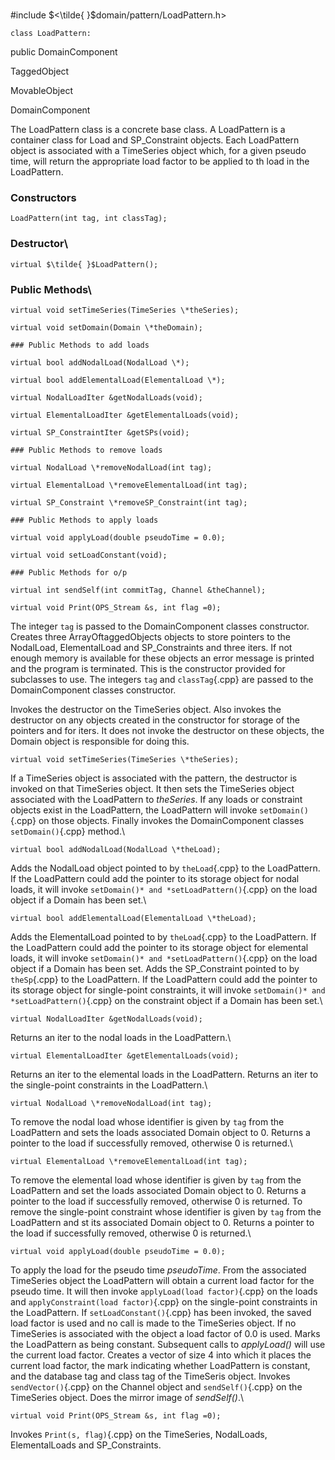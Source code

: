 \
#include $<\tilde{ }$domain/pattern/LoadPattern.h$>$



```{.cpp}
class LoadPattern:
```
 public DomainComponent


TaggedObject

MovableObject

DomainComponent

The LoadPattern class is a concrete base class. A LoadPattern is a
container class for Load and SP_Constraint objects. Each LoadPattern
object is associated with a TimeSeries object which, for a given pseudo
time, will return the appropriate load factor to be applied to th load
in the LoadPattern.
### Constructors

```{.cpp}
LoadPattern(int tag, int classTag);
```

### Destructor\

```{.cpp}
virtual $\tilde{ }$LoadPattern();
```

### Public Methods\

```{.cpp}
virtual void setTimeSeries(TimeSeries \*theSeries);
```



```{.cpp}
virtual void setDomain(Domain \*theDomain);
```


```{.cpp}
### Public Methods to add loads
```



```{.cpp}
virtual bool addNodalLoad(NodalLoad \*);
```



```{.cpp}
virtual bool addElementalLoad(ElementalLoad \*);
```




```{.cpp}
virtual NodalLoadIter &getNodalLoads(void);
```



```{.cpp}
virtual ElementalLoadIter &getElementalLoads(void);
```



```{.cpp}
virtual SP_ConstraintIter &getSPs(void);
```


```{.cpp}
### Public Methods to remove loads
```



```{.cpp}
virtual NodalLoad \*removeNodalLoad(int tag);
```



```{.cpp}
virtual ElementalLoad \*removeElementalLoad(int tag);
```



```{.cpp}
virtual SP_Constraint \*removeSP_Constraint(int tag);
```


```{.cpp}
### Public Methods to apply loads
```



```{.cpp}
virtual void applyLoad(double pseudoTime = 0.0);
```



```{.cpp}
virtual void setLoadConstant(void);
```


```{.cpp}
### Public Methods for o/p
```



```{.cpp}
virtual int sendSelf(int commitTag, Channel &theChannel);
```




```{.cpp}
virtual void Print(OPS_Stream &s, int flag =0);
```



The integer `tag` is passed to the DomainComponent classes constructor.
Creates three ArrayOftaggedObjects objects to store pointers to the
NodalLoad, ElementalLoad and SP_Constraints and three iters. If not
enough memory is available for these objects an error message is printed
and the program is terminated.
This is the constructor provided for subclasses to use. The integers
`tag` and `classTag`{.cpp} are passed to the DomainComponent classes
constructor.

Invokes the destructor on the TimeSeries object. Also invokes the
destructor on any objects created in the constructor for storage of the
pointers and for iters. It does not invoke the destructor on these
objects, the Domain object is responsible for doing this.

```{.cpp}
virtual void setTimeSeries(TimeSeries \*theSeries);
```


If a TimeSeries object is associated with the pattern, the destructor is
invoked on that TimeSeries object. It then sets the TimeSeries object
associated with the LoadPattern to *theSeries*.
If any loads or constraint objects exist in the LoadPattern, the
LoadPattern will invoke `setDomain()`{.cpp} on those objects. Finally invokes
the DomainComponent classes `setDomain()`{.cpp} method.\

```{.cpp}
virtual bool addNodalLoad(NodalLoad \*theLoad);
```


Adds the NodalLoad object pointed to by `theLoad`{.cpp} to the LoadPattern. If
the LoadPattern could add the pointer to its storage object for nodal
loads, it will invoke `setDomain()* and *setLoadPattern()`{.cpp} on the load
object if a Domain has been set.\

```{.cpp}
virtual bool addElementalLoad(ElementalLoad \*theLoad);
```


Adds the ElementalLoad pointed to by `theLoad`{.cpp} to the LoadPattern. If
the LoadPattern could add the pointer to its storage object for
elemental loads, it will invoke `setDomain()* and *setLoadPattern()`{.cpp} on
the load object if a Domain has been set.
Adds the SP_Constraint pointed to by `theSp`{.cpp} to the LoadPattern. If the
LoadPattern could add the pointer to its storage object for single-point
constraints, it will invoke `setDomain()* and *setLoadPattern()`{.cpp} on the
constraint object if a Domain has been set.\

```{.cpp}
virtual NodalLoadIter &getNodalLoads(void);
```


Returns an iter to the nodal loads in the LoadPattern.\

```{.cpp}
virtual ElementalLoadIter &getElementalLoads(void);
```


Returns an iter to the elemental loads in the LoadPattern.
Returns an iter to the single-point constraints in the LoadPattern.\

```{.cpp}
virtual NodalLoad \*removeNodalLoad(int tag);
```


To remove the nodal load whose identifier is given by `tag` from the
LoadPattern and sets the loads associated Domain object to $0$. Returns
a pointer to the load if successfully removed, otherwise $0$ is
returned.\

```{.cpp}
virtual ElementalLoad \*removeElementalLoad(int tag);
```


To remove the elemental load whose identifier is given by `tag` from the
LoadPattern and set the loads associated Domain object to $0$. Returns a
pointer to the load if successfully removed, otherwise $0$ is returned.
To remove the single-point constraint whose identifier is given by `tag`
from the LoadPattern and st its associated Domain object to $0$. Returns
a pointer to the load if successfully removed, otherwise $0$ is
returned.\

```{.cpp}
virtual void applyLoad(double pseudoTime = 0.0);
```


To apply the load for the pseudo time *pseudoTime*. From the associated
TimeSeries object the LoadPattern will obtain a current load factor for
the pseudo time. It will then invoke `applyLoad(load factor)`{.cpp} on the
loads and `applyConstraint(load factor)`{.cpp} on the single-point constraints
in the LoadPattern. If `setLoadConstant()`{.cpp} has been invoked, the saved
load factor is used and no call is made to the TimeSeries object. If no
TimeSeries is associated with the object a load factor of $0.0$ is
used.
Marks the LoadPattern as being constant. Subsequent calls to
*applyLoad()* will use the current load factor.
Creates a vector of size 4 into which it places the current load factor,
the mark indicating whether LoadPattern is constant, and the database
tag and class tag of the TimeSeris object. Invokes `sendVector()`{.cpp} on the
Channel object and `sendSelf()`{.cpp} on the TimeSeries object.
Does the mirror image of *sendSelf()*.\

```{.cpp}
virtual void Print(OPS_Stream &s, int flag =0);
```


Invokes `Print(s, flag)`{.cpp} on the TimeSeries, NodalLoads, ElementalLoads
and SP_Constraints.
